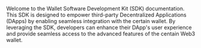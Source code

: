 Welcome to the Wallet Software Development Kit (SDK) documentation. This SDK is designed to empower third-party Decentralized Applications (DApps) by enabling seamless integration with the certain wallet. By leveraging the SDK, developers can enhance their DApp's user experience and provide seamless access to the advanced features of the centain Web3 wallet.
